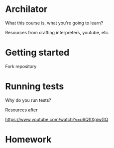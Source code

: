 # Archilator

What this course is, what you're going to learn?

Resources from crafting interpreters, youtube, etc.

# Getting started

Fork repository

# Running tests

Why do you run tests?

Resources after

https://www.youtube.com/watch?v=u6QfIXgjwGQ

# Homework
